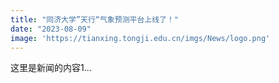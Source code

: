 ```yaml
---
title: "同济大学”天行“气象预测平台上线了！"
date: "2023-08-09"
image: 'https://tianxing.tongji.edu.cn/imgs/News/logo.png'
---
```


这里是新闻的内容1...